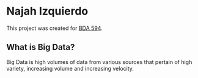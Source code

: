 # Najah Izquierdo
This project was created for [BDA 594](https://sdsu.instructure.com/courses/113151).
## What is Big Data? 
Big Data is high volumes of data from various sources that pertain of high variety, increasing volume and increasing velocity. 
